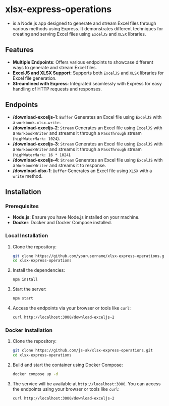 # xlsx-express-operations 
- is a Node.js app designed to generate and stream Excel files through various methods using Express. It demonstrates different techniques for creating and serving Excel files using `ExcelJS` and `XLSX` libraries.

## Features

- **Multiple Endpoints**: Offers various endpoints to showcase different ways to generate and stream Excel files.
- **ExcelJS and XLSX Support**: Supports both `ExcelJS` and `XLSX` libraries for Excel file generation.
- **Streamlined with Express**: Integrated seamlessly with Express for easy handling of HTTP requests and responses.

## Endpoints

- **/download-exceljs-1**: `Buffer` Generates an Excel file using `ExcelJS` with a `workbook.xlsx.write`.
- **/download-exceljs-2**: `Stream` Generates an Excel file using `ExcelJS` with a `WorkbookWriter` and streams it through a `PassThrough` stream (`highWaterMark: 1024`).
- **/download-exceljs-3**: `Stream` Generates an Excel file using `ExcelJS` with a `WorkbookWriter` and streams it through a `PassThrough` stream (`highWaterMark: 16 * 1024`).
- **/download-exceljs-4**: `Stream` Generates an Excel file using `ExcelJS` with a `WorkbookWriter` and streams it to response.
- **/download-xlsx-1**: `Buffer` Generates an Excel file using `XLSX` with a `write` method.

## Installation

### Prerequisites

- **Node.js**: Ensure you have Node.js installed on your machine.
- **Docker**: Docker and Docker Compose installed.

### Local Installation

1. Clone the repository:

    ```bash
    git clone https://github.com/yourusername/xlsx-express-operations.git
    cd xlsx-express-operations
    ```

2. Install the dependencies:

    ```bash
    npm install
    ```

3. Start the server:

    ```bash
    npm start
    ```

4. Access the endpoints via your browser or tools like `curl`:

    ```bash
    curl http://localhost:3000/download-exceljs-2
    ```

### Docker Installation

1. Clone the repository:

    ```bash
    git clone https://github.com/js-ak/xlsx-express-operations.git
    cd xlsx-express-operations
    ```

2. Build and start the container using Docker Compose:

    ```bash
    docker compose up -d
    ```

3. The service will be available at `http://localhost:3000`. You can access the endpoints using your browser or tools like `curl`:

    ```bash
    curl http://localhost:3000/download-exceljs-2
    ```
